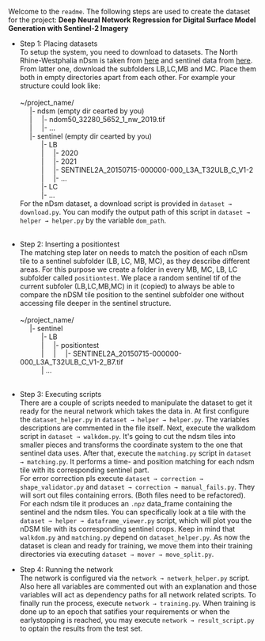 Welcome to the `readme`. The following steps are used to create the dataset for the project: **Deep Neural Network Regression for Digital Surface Model Generation with Sentinel-2 Imagery**

- Step 1: Placing datasets\
To setup the system, you need to download to datasets. The North Rhine-Westphalia 
  nDsm is taken from [here](https://www.opengeodata.nrw.de/produkte/geobasis/hm/ndom50_tiff/ndom50_tiff/)
  and sentinel data from [here](https://download.geoservice.dlr.de/S2_L3A_WASP/files/32/U/). From latter one,
  download the subfolders LB,LC,MB and MC. Place them both in empty directories apart from each other. For example
  your structure could look like:
  \
  \
  ~/project_name/\
  &nbsp;&nbsp;&nbsp;&nbsp;&nbsp;|- ndsm (empty dir cearted by you)\
  &nbsp;&nbsp;&nbsp;&nbsp;&nbsp;|&nbsp;&nbsp;&nbsp;&nbsp;&nbsp;|- ndom50_32280_5652_1_nw_2019.tif\
  &nbsp;&nbsp;&nbsp;&nbsp;&nbsp;|&nbsp;&nbsp;&nbsp;&nbsp;&nbsp;|- ...\
  &nbsp;&nbsp;&nbsp;&nbsp;&nbsp;|- sentinel (empty dir cearted by you)\
  &nbsp;&nbsp;&nbsp;&nbsp;&nbsp;&nbsp;&nbsp;&nbsp;&nbsp;&nbsp;&nbsp;|- LB\
  &nbsp;&nbsp;&nbsp;&nbsp;&nbsp;&nbsp;&nbsp;&nbsp;&nbsp;&nbsp;&nbsp;|&nbsp;&nbsp;&nbsp;&nbsp;&nbsp;|- 2020\
  &nbsp;&nbsp;&nbsp;&nbsp;&nbsp;&nbsp;&nbsp;&nbsp;&nbsp;&nbsp;&nbsp;|&nbsp;&nbsp;&nbsp;&nbsp;&nbsp;|- 2021\
  &nbsp;&nbsp;&nbsp;&nbsp;&nbsp;&nbsp;&nbsp;&nbsp;&nbsp;&nbsp;&nbsp;|&nbsp;&nbsp;&nbsp;&nbsp;&nbsp;|- SENTINEL2A_20150715-000000-000_L3A_T32ULB_C_V1-2\
  &nbsp;&nbsp;&nbsp;&nbsp;&nbsp;&nbsp;&nbsp;&nbsp;&nbsp;&nbsp;&nbsp;|&nbsp;&nbsp;&nbsp;&nbsp;&nbsp;|- ...\
  &nbsp;&nbsp;&nbsp;&nbsp;&nbsp;&nbsp;&nbsp;&nbsp;&nbsp;&nbsp;&nbsp;|- LC\
  &nbsp;&nbsp;&nbsp;&nbsp;&nbsp;&nbsp;&nbsp;&nbsp;&nbsp;&nbsp;&nbsp;|- ...
  \
  For the nDsm dataset, a download script is provided in `dataset → download.py`. You can modify the output path of this script in `dataset → helper → helper.py` by the variable `dom_path`. 
  \
  &nbsp;
- Step 2: Inserting a positiontest\
The matching step later on needs to match the position of each nDsm tile to a sentinel
  subfolder (LB, LC, MB, MC), as they describe different areas. For this purpose we create a folder
  in every MB, MC, LB, LC subfolder called `positiontest`. We place a random sentinel tif of the current subfoler (LB,LC,MB,MC) in it (copied) to always be able to compare the nDSM tile position to the sentinel subfolder one without accessing file deeper in the sentinel structure.
  \
  \
  ~/project_name/\
  &nbsp;&nbsp;&nbsp;&nbsp;&nbsp;|- sentinel\
  &nbsp;&nbsp;&nbsp;&nbsp;&nbsp;&nbsp;&nbsp;&nbsp;&nbsp;&nbsp;&nbsp;|- LB\
  &nbsp;&nbsp;&nbsp;&nbsp;&nbsp;&nbsp;&nbsp;&nbsp;&nbsp;&nbsp;&nbsp;|&nbsp;&nbsp;&nbsp;&nbsp;&nbsp;|- positiontest\
  &nbsp;&nbsp;&nbsp;&nbsp;&nbsp;&nbsp;&nbsp;&nbsp;&nbsp;&nbsp;&nbsp;|&nbsp;&nbsp;&nbsp;&nbsp;&nbsp;|&nbsp;&nbsp;&nbsp;&nbsp;&nbsp;|- SENTINEL2A_20150715-000000-000_L3A_T32ULB_C_V1-2_B7.tif\
  &nbsp;&nbsp;&nbsp;&nbsp;&nbsp;&nbsp;&nbsp;&nbsp;&nbsp;&nbsp;&nbsp;| ...
  \
  &nbsp;
  
- Step 3: Executing scripts\
There are a couple of scripts needed to manipulate the dataset to get it ready
  for the neural network which takes the data in. At first configure the `dataset_helper.py` in 
  `dataset → helper → helper.py`. The variables descriptions are commented in the file itself.
 Next, execute the walkdom script in `dataset → walkdom.py`. It's going to cut the ndsm tiles into smaller
 pieces and transforms the coordinate system to the one that sentinel data uses. After that, execute the `matching.py` script in 
 `dataset → matching.py`. It performs a time- and position matching for each ndsm tile with its corresponding sentinel part.
\
For error correction pls execute `dataset → correction → shape_validator.py` and `dataset → correction → manual_fails.py`. They will sort out files containing errors. (Both files need to be refactored).
 For each ndsm tile it produces an `.npz` data_frame containing the sentinel and the ndsm tiles. You can specifically look at a tile with the `dataset → helper → dataframe_viewer.py` script, which will plot you the nDSM tile with its corresponding sentinel crops. Keep in mind that `walkdom.py` and `matching.py`  depend on `dataset_helper.py`. As now the dataset is clean and ready for training, we move them into their training directories via executing `dataset → mover → move_split.py`.

- Step 4: Running the network\
The network is configured via the `network → network_helper.py` script. Also here all variables are commented out with an explanation and those variables will act as dependency paths for all network related scripts. To finally run the process, execute `network → training.py`. When training is done up to an epoch that satifies your requirements or when the earlystopping is reached, you may execute `network → result_script.py` to optain the results from the test set. 
